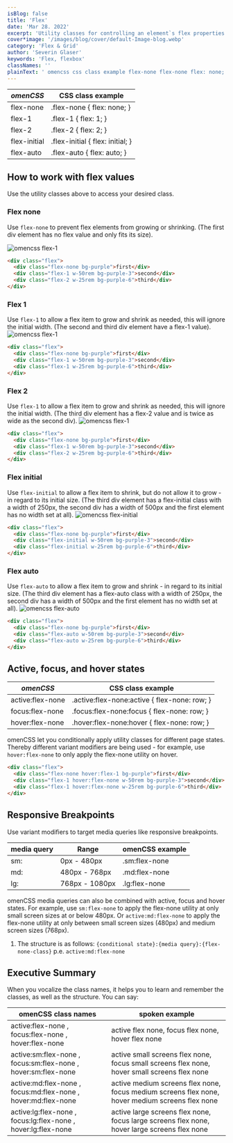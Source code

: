 ```yaml
---
isBlog: false
title: 'Flex'
date: 'Mar 28. 2022'
excerpt: 'Utility classes for controlling an element`s flex properties.'
cover*image: '/images/blog/cover/default-Image-blog.webp'
category: 'Flex & Grid'
author: 'Severin Glaser'
keywords: 'Flex, flexbox'
classNames: ''
plainText: ' omencss css class example flex-none flex-none flex: none; flex-1 flex-1 flex: 1; flex-2 flex-2 flex: 2; flex-initial flex-initial flex: initial; flex-auto flex-auto flex: auto; how to work with flex values use the utility classes above to access your desired class flex none use flex-none to prevent flex elements from growing or shrinking the first div element has no flex value and only fits its size ! omencss flex-1 images docs flex flex-1 webp?style=centerme html div class=flex div class=flex-none bg-purple first div div class=flex-1 w-50rem bg-purple-3 second div div class=flex-2 w-25rem bg-purple-6 third div div flex 1 use flex-1 to allow a flex item to grow and shrink as needed this will ignore the initial width the second and third div element have a flex-1 value ! omencss flex-1 images docs flex flex-1 webp?style=centerme html div class=flex div class=flex-none bg-purple first div div class=flex-1 w-50rem bg-purple-3 second div div class=flex-1 w-25rem bg-purple-6 third div div flex 2 use flex-1 to allow a flex item to grow and shrink as needed this will ignore the initial width the third div element has a flex-2 value and is twice as wide as the second div ! omencss flex-1 images docs flex flex-2 webp?style=centerme html div class=flex div class=flex-none bg-purple first div div class=flex-1 w-50rem bg-purple-3 second div div class=flex-2 w-25rem bg-purple-6 third div div flex initial use flex-initial to allow a flex item to shrink but do not allow it to grow - in regard to its initial size the third div element has a flex-initial class with a width of 250px the second div has a width of 500px and the first element has no width set at all ! omencss flex-initial images docs flex flex-initial webp?style=centerme html div class=flex div class=flex-none bg-purple first div div class=flex-initial w-50rem bg-purple-3 second div div class=flex-initial w-25rem bg-purple-6 third div div flex auto use flex-auto to allow a flex item to grow and shrink - in regard to its initial size the third div element has a flex-auto class with a width of 250px the second div has a width of 500px and the first element has no width set at all ! omencss flex-auto images docs flex flex-auto webp?style=centerme html div class=flex div class=flex-none bg-purple first div div class=flex-auto w-50rem bg-purple-3 second div div class=flex-auto w-25rem bg-purple-6 third div div active focus and hover states omencss css class example - active:flex-none active :flex-none:active flex-none: row; focus:flex-none focus :flex-none:focus flex-none: row; hover:flex-none hover :flex-none:hover flex-none: row; omencss let you conditionally apply utility classes for different page states thereby different variant modifiers are being used - for example use hover:flex-none to only apply the flex-none utility on hover html div class=flex div class=flex-none hover:flex-1 bg-purple first div div class=flex-1 hover:flex-none w-50rem bg-purple-3 second div div class=flex-1 hover:flex-none w-25rem bg-purple-6 third div div responsive breakpoints use variant modifiers to target media queries like responsive breakpoints media query range omencss example - - sm: 0px - 480px sm:flex-none md: 480px - 768px md:flex-none lg: 768px - 1080px lg:flex-none omencss media queries can also be combined with active focus and hover states for example use sm:flex-none to apply the flex-none utility at only small screen sizes at or below 480px or active:md:flex-none to apply the flex-none utility at only between small screen sizes 480px and medium screen sizes 768px 1 the structure is as follows: conditional state : media query : flex-none-class p e active:md:flex-none executive summary when you vocalize the class names it helps you to learn and remember the classes as well as the structure you can say: omencss class names spoken example - - active:flex-none focus:flex-none hover:flex-none active flex none focus flex none hover flex none active:sm:flex-none focus:sm:flex-none hover:sm:flex-none active small screens flex none focus small screens flex none hover small screens flex none active:md:flex-none focus:md:flex-none hover:md:flex-none active medium screens flex none focus medium screens flex none hover medium screens flex none active:lg:flex-none focus:lg:flex-none hover:lg:flex-none active large screens flex none focus large screens flex none hover large screens flex none '
---
```


| _omenCSS_    | CSS class example                |
| ------------ | -------------------------------- |
| flex-none    | .flex-none { flex: none; }       |
| flex-1       | .flex-1 { flex: 1; }             |
| flex-2       | .flex-2 { flex: 2; }             |
| flex-initial | .flex-initial { flex: initial; } |
| flex-auto    | .flex-auto { flex: auto; }       |

## How to work with flex values

Use the utility classes above to access your desired class.

### Flex none

Use `flex-none` to prevent flex elements from growing or shrinking. (The first div element has no flex value and only fits its size).

![omencss flex-1](/images/docs/flex/flex-1.webp?style=centerme)

```html
<div class="flex">
  <div class="flex-none bg-purple">first</div>
  <div class="flex-1 w-50rem bg-purple-3">second</div>
  <div class="flex-2 w-25rem bg-purple-6">third</div>
</div>
```

### Flex 1

Use `flex-1` to allow a flex item to grow and shrink as needed, this will ignore the initial width. (The second and third div element have a flex-1 value).
![omencss flex-1](/images/docs/flex/flex-1.webp?style=centerme)

```html
<div class="flex">
  <div class="flex-none bg-purple">first</div>
  <div class="flex-1 w-50rem bg-purple-3">second</div>
  <div class="flex-1 w-25rem bg-purple-6">third</div>
</div>
```

### Flex 2

Use `flex-1` to allow a flex item to grow and shrink as needed, this will ignore the initial width. (The third div element has a flex-2 value and is twice as wide as the second div).
![omencss flex-1](/images/docs/flex/flex-2.webp?style=centerme)

```html
<div class="flex">
  <div class="flex-none bg-purple">first</div>
  <div class="flex-1 w-50rem bg-purple-3">second</div>
  <div class="flex-2 w-25rem bg-purple-6">third</div>
</div>
```

### Flex initial

Use `flex-initial` to allow a flex item to shrink, but do not allow it to grow - in regard to its initial size. (The third div element has a flex-initial class with a width of 250px, the second div has a width of 500px and the first element has no width set at all).
![omencss flex-initial](/images/docs/flex/flex-initial.webp?style=centerme)

```html
<div class="flex">
  <div class="flex-none bg-purple">first</div>
  <div class="flex-initial w-50rem bg-purple-3">second</div>
  <div class="flex-initial w-25rem bg-purple-6">third</div>
</div>
```

### Flex auto

Use `flex-auto` to allow a flex item to grow and shrink - in regard to its initial size. (The third div element has a flex-auto class with a width of 250px, the second div has a width of 500px and the first element has no width set at all).
![omencss flex-auto](/images/docs/flex/flex-auto.webp?style=centerme)

```html
<div class="flex">
  <div class="flex-none bg-purple">first</div>
  <div class="flex-auto w-50rem bg-purple-3">second</div>
  <div class="flex-auto w-25rem bg-purple-6">third</div>
</div>
```

## Active, focus, and hover states

| _omenCSS_        | CSS class example                             |
| ---------------- | --------------------------------------------- |
| active:flex-none | .active\:flex-none:active { flex-none: row; } |
| focus:flex-none  | .focus\:flex-none:focus { flex-none: row; }   |
| hover:flex-none  | .hover\:flex-none:hover { flex-none: row; }   |

omenCSS let you conditionally apply utility classes for different page states. Thereby different variant modifiers are being used - for example, use `hover:flex-none` to only apply the flex-none utility on hover.

```html
<div class="flex">
  <div class="flex-none hover:flex-1 bg-purple">first</div>
  <div class="flex-1 hover:flex-none w-50rem bg-purple-3">second</div>
  <div class="flex-1 hover:flex-none w-25rem bg-purple-6">third</div>
</div>
```

## Responsive Breakpoints

Use variant modifiers to target media queries like responsive breakpoints.

| media query | Range          | omenCSS example |
| ----------- | -------------- | --------------- |
| sm:         | 0px - 480px    | .sm:flex-none   |
| md:         | 480px - 768px  | .md:flex-none   |
| lg:         | 768px - 1080px | .lg:flex-none   |

omenCSS media queries can also be combined with active, focus and hover states. For example, use `sm:flex-none` to apply the flex-none utility at only small screen sizes at or below 480px. Or `active:md:flex-none` to apply the flex-none utility at only between small screen sizes (480px) and medium screen sizes (768px).

1. The structure is as follows: `{conditional state}:{media query}:{flex-none-class}` p.e. `active:md:flex-none`

## Executive Summary

When you vocalize the class names, it helps you to learn and remember the classes, as well as the structure. You can say:

| omenCSS class names                                           | spoken example                                                                                  |
| ------------------------------------------------------------- | ----------------------------------------------------------------------------------------------- |
| active:flex-none , focus:flex-none , hover:flex-none          | active flex none, focus flex none, hover flex none                                              |
| active:sm:flex-none , focus:sm:flex-none , hover:sm:flex-none | active small screens flex none, focus small screens flex none, hover small screens flex none    |
| active:md:flex-none , focus:md:flex-none , hover:md:flex-none | active medium screens flex none, focus medium screens flex none, hover medium screens flex none |
| active:lg:flex-none , focus:lg:flex-none , hover:lg:flex-none | active large screens flex none, focus large screens flex none, hover large screens flex none    |

